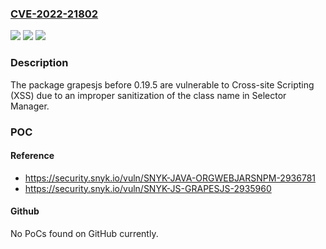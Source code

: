 ### [CVE-2022-21802](https://cve.mitre.org/cgi-bin/cvename.cgi?name=CVE-2022-21802)
![](https://img.shields.io/static/v1?label=Product&message=grapesjs&color=blue)
![](https://img.shields.io/static/v1?label=Version&message=n%2Fa&color=blue)
![](https://img.shields.io/static/v1?label=Vulnerability&message=Cross-site%20Scripting%20(XSS)&color=brighgreen)

### Description

The package grapesjs before 0.19.5 are vulnerable to Cross-site Scripting (XSS) due to an improper sanitization of the class name in Selector Manager.

### POC

#### Reference
- https://security.snyk.io/vuln/SNYK-JAVA-ORGWEBJARSNPM-2936781
- https://security.snyk.io/vuln/SNYK-JS-GRAPESJS-2935960

#### Github
No PoCs found on GitHub currently.

